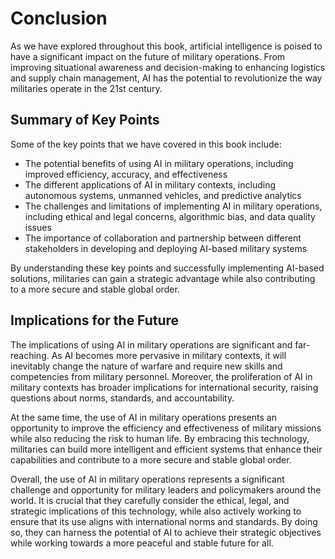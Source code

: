 # Conclusion

As we have explored throughout this book, artificial intelligence is poised to have a significant impact on the future of military operations. From improving situational awareness and decision-making to enhancing logistics and supply chain management, AI has the potential to revolutionize the way militaries operate in the 21st century.

Summary of Key Points
---------------------

Some of the key points that we have covered in this book include:

* The potential benefits of using AI in military operations, including improved efficiency, accuracy, and effectiveness
* The different applications of AI in military contexts, including autonomous systems, unmanned vehicles, and predictive analytics
* The challenges and limitations of implementing AI in military operations, including ethical and legal concerns, algorithmic bias, and data quality issues
* The importance of collaboration and partnership between different stakeholders in developing and deploying AI-based military systems

By understanding these key points and successfully implementing AI-based solutions, militaries can gain a strategic advantage while also contributing to a more secure and stable global order.

Implications for the Future
---------------------------

The implications of using AI in military operations are significant and far-reaching. As AI becomes more pervasive in military contexts, it will inevitably change the nature of warfare and require new skills and competencies from military personnel. Moreover, the proliferation of AI in military contexts has broader implications for international security, raising questions about norms, standards, and accountability.

At the same time, the use of AI in military operations presents an opportunity to improve the efficiency and effectiveness of military missions while also reducing the risk to human life. By embracing this technology, militaries can build more intelligent and efficient systems that enhance their capabilities and contribute to a more secure and stable global order.

Overall, the use of AI in military operations represents a significant challenge and opportunity for military leaders and policymakers around the world. It is crucial that they carefully consider the ethical, legal, and strategic implications of this technology, while also actively working to ensure that its use aligns with international norms and standards. By doing so, they can harness the potential of AI to achieve their strategic objectives while working towards a more peaceful and stable future for all.